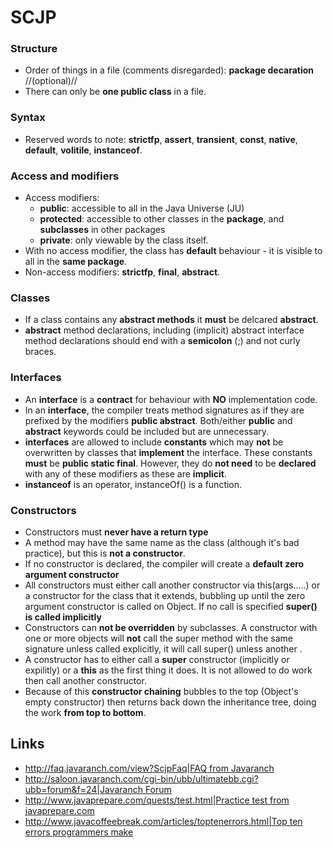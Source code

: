 # SCJP
### Structure
  * Order of things in a file (comments disregarded): **package decaration** //(optional)//
  * There can only be **one public class** in a file.

### Syntax
  * Reserved words to note: **strictfp**, **assert**, **transient**,  **const**, **native**,  **default**,  **volitile**, **instanceof**.
### Access and modifiers

  * Access modifiers:
    - **public**: accessible to all in the Java Universe (JU)
    - **protected**: accessible to other classes in the **package**, and **subclasses** in other packages
    - **private**: only viewable by the class itself.
  * With no access modifier, the class has **default** behaviour - it is visible to all in the **same package**.
  * Non-access modifiers: **strictfp**, **final**, **abstract**.

### Classes
  * If a class contains any **abstract methods** it **must** be delcared **abstract**.
  * **abstract** method declarations, including (implicit) abstract interface method declarations should end with a **semicolon** (;) and not curly braces.

### Interfaces
  * An **interface** is a **contract** for behaviour with **NO** implementation code.
  * In an **interface**, the compiler treats method signatures as if they are prefixed by the modifiers **public abstract**.  Both/either **public** and **abstract** keywords could be included but are unnecessary.
  * **interfaces** are allowed to include **constants** which may **not** be overwritten by classes that **implement** the interface.  These constants **must** be **public static final**.  However, they do **not need** to be **declared** with any of these modifiers as these are **implicit**.
  * **instanceof** is an operator, instanceOf() is a function.

### Constructors
  * Constructors must **never have a return type**
  * A method may have the same name as the class (although it's bad practice), but this is **not a constructor**.
  * If no constructor is declared, the compiler will create a **default zero argument constructor**
  * All constructors must either call another constructor via this(args.....) or a constructor for the class that it extends, bubbling up until the zero argument constructor is called on Object.  If no call is specified **super() is called implicitly**
  * Constructors can **not be overridden** by subclasses.  A constructor with one or more objects will **not** call the super method with the same signature unless called explicitly, it will call super() unless another .
  * A constructor has to either call a **super** constructor (implicitly or expilitly) or a **this** as the first thing it does.  It is not allowed to do work then call another constructor.
  * Because of this **constructor chaining** bubbles to the top (Object's empty constructor) then returns back down the inheritance tree, doing the work **from top to bottom**.
## Links


  * [http://faq.javaranch.com/view?ScjpFaq|FAQ from Javaranch](/wiki/http://faq.javaranch.com/view?scjpfaq|faq_from_javaranch)
  * [http://saloon.javaranch.com/cgi-bin/ubb/ultimatebb.cgi?ubb=forum&f=24|Javaranch Forum](/wiki/http://saloon.javaranch.com/cgi-bin/ubb/ultimatebb.cgi?ubb=forum&f=24|javaranch_forum)
  * [http://www.javaprepare.com/quests/test.html|Practice test from javaprepare.com](/wiki/http://www.javaprepare.com/quests/test.html|practice_test_from_javaprepare.com)
  * [http://www.javacoffeebreak.com/articles/toptenerrors.html|Top ten errors programmers make](/wiki/http://www.javacoffeebreak.com/articles/toptenerrors.html|top_ten_errors_programmers_make)